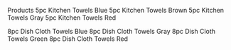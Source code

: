 Products
5pc Kitchen Towels Blue
5pc Kitchen Towels Brown
5pc Kitchen Towels Gray
5pc Kitchen Towels Red

8pc Dish Cloth Towels Blue
8pc Dish Cloth Towels Gray
8pc Dish Cloth Towels Green
8pc Dish Cloth Towels Red
